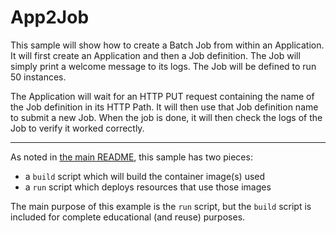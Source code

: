 # App2Job

This sample will show how to create a Batch Job from within an Application.
It will first create an Application and then a Job definition. The Job will
simply print a welcome message to its logs. The Job will be defined to run
50 instances.

The Application will wait for an HTTP PUT request containing the name of the
Job definition in its HTTP Path. It will then use that Job definition name
to submit a new Job. When the job is done, it will then check the logs of the
Job to verify it worked correctly.

- - -

As noted in [the main README](../README.md), this sample has two pieces:

- a `build` script which will build the container image(s) used
- a `run` script which deploys resources that use those images

The main purpose of this example is the `run` script, but the `build`
script is included for complete educational (and reuse) purposes.
